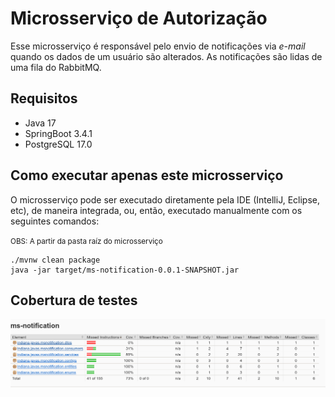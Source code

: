 # Microsserviço de Autorização

Esse microsserviço é responsável pelo envio de notificações via _e-mail_ quando os dados de um usuário são alterados.
As notificações são lidas de uma fila do RabbitMQ.


## Requisitos

- Java 17
- SpringBoot 3.4.1
- PostgreSQL 17.0

## Como executar apenas este microsserviço

O microsserviço pode ser executado diretamente pela IDE (IntelliJ, Eclipse, etc), de maneira integrada, ou, então,
executado manualmente com os seguintes comandos:

<small>OBS: A partir da pasta raíz do microsserviço</small>

```
./mvnw clean package
java -jar target/ms-notification-0.0.1-SNAPSHOT.jar
```

## Cobertura de testes

![Cobertura de testes](test-coverage.png)